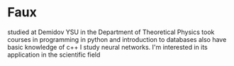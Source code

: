 # Faux
studied at Demidov YSU in the Department of Theoretical Physics
took courses in programming in python and introduction to databases
also have basic knowledge of c++
I study neural networks. I'm interested in its application in the scientific field
